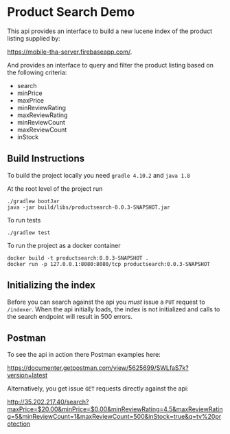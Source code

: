 # Product Search Demo
This api provides an interface to build a new lucene index of the product listing supplied by: 

https://mobile-tha-server.firebaseapp.com/.

And provides an interface to query and filter the product listing based on the following criteria: 

* search 
* minPrice 
* maxPrice 
* minReviewRating 
* maxReviewRating 
* minReviewCount 
* maxReviewCount 
* inStock


## Build Instructions

To build the project locally you need `gradle 4.10.2` and `java 1.8`

At the root level of the project run 
```
./gradlew bootJar
java -jar build/libs/productsearch-0.0.3-SNAPSHOT.jar
```

To run tests
```
./gradlew test
```

To run the project as a docker container
```
docker build -t productsearch:0.0.3-SNAPSHOT .
docker run -p 127.0.0.1:8080:8080/tcp productsearch:0.0.3-SNAPSHOT
```

## Initializing the index

Before you can search against the api you *must* issue a `PUT` request to `/indexer`.  When the api initially loads, the index is not initialized and calls to the search endpoint will result in 500 errors.

## Postman

To see the api in action there Postman examples here: 

https://documenter.getpostman.com/view/5625699/SWLfaS7k?version=latest

Alternatively, you get issue `GET` requests directly against the api:

http://35.202.217.40/search?maxPrice=$20.00&minPrice=$0.00&minReviewRating=4.5&maxReviewRating=5&minReviewCount=1&maxReviewCount=500&inStock=true&q=tv%20protection
